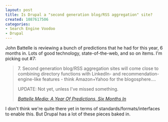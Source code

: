 ```yaml
--- 
layout: post
title: Is Drupal a "second generation blog/RSS aggregation" site?
created: 1087617506
categories: 
- Search Engine Voodoo
- Drupal
---
```

<p>John Battelle is reviewing a bunch of predictions that he had for this year, 6 months in. Lots of good technology, state-of-the-web, and so on items. I'm picking out #7:</p>

<blockquote>
<p>7. Second generation blog/RSS aggregation sites will come close to combining directory functions with LinkedIn- and recommendation-engine-like features - think Amazon+Yahoo for the blogosphere....</p>

<p>UPDATE:  Not yet, unless I've missed something. </p>
<cite><a href="http://battellemedia.com/archives/000707.php">Battelle Media: A Year Of Predictions, Six Months In</a></cite>
</blockquote>

<p>I don't think we're quite there yet in terms of standards/formats/interfaces to enable this. But Drupal has a lot of these pieces baked in.</p>
